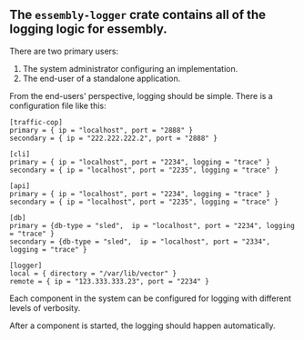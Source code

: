 ## The `essembly-logger` crate contains all of the logging logic for essembly. 


There are two primary users:

1. The system administrator configuring an implementation.
2. The end-user of a standalone application.

From the end-users' perspective, logging should be simple.  There is a configuration file like this:

```
[traffic-cop]
primary = { ip = "localhost", port = "2888" }
secondary = { ip = "222.222.222.2", port = "2888" }

[cli]
primary = { ip = "localhost", port = "2234", logging = "trace" }
secondary = { ip = "localhost", port = "2235", logging = "trace" }

[api]
primary = { ip = "localhost", port = "2234", logging = "trace" }
secondary = { ip = "localhost", port = "2235", logging = "trace" }

[db]
primary = {db-type = "sled",  ip = "localhost", port = "2234", logging = "trace" }
secondary = {db-type = "sled",  ip = "localhost", port = "2334", logging = "trace" }

[logger]
local = { directory = "/var/lib/vector" }
remote = { ip = "123.333.333.23", port = "2234" }
```

Each component in the system can be configured for logging with different levels of verbosity.  

After a component is started, the logging should happen automatically.   

